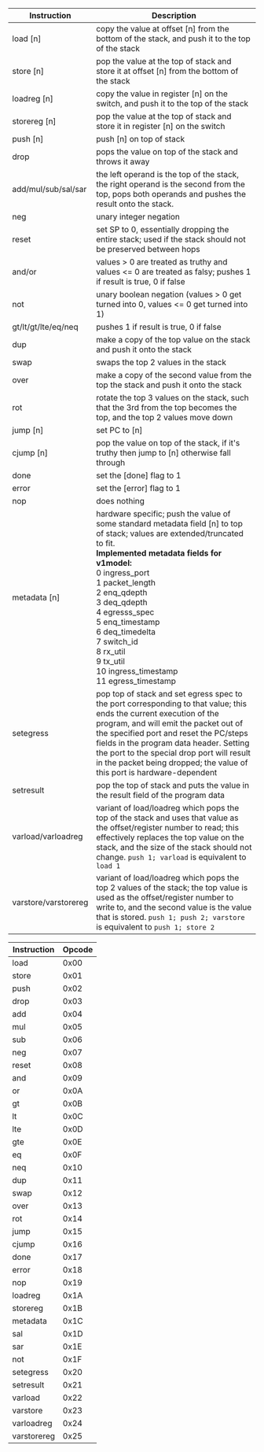 |**Instruction** |**Description** |
|--|--|
|load [n] |copy the value at offset [n] from the bottom of the stack, and push it to the top of the stack |
|store [n] |pop the value at the top of stack and store it at offset [n] from the bottom of the stack |
|loadreg [n] |copy the value in register [n] on the switch, and push it to the top of the stack |
|storereg [n] |pop the value at the top of stack and store it in register [n] on the switch |
|push [n] |push [n] on top of stack |
|drop |pops the value on top of the stack and throws it away |
|add/mul/sub/sal/sar |the left operand is the top of the stack, the right operand is the second from the top, pops both operands and pushes the result onto the stack. |
|neg |unary integer negation |
|reset |set SP to 0, essentially dropping the entire stack; used if the stack should not be preserved between hops |
|and/or |values > 0 are treated as truthy and values <= 0 are treated as falsy; pushes 1 if result is true, 0 if false |
|not |unary boolean negation (values > 0 get turned into 0, values <= 0 get turned into 1) |
|gt/lt/gt/lte/eq/neq |pushes 1 if result is true, 0 if false |
|dup |make a copy of the top value on the stack and push it onto the stack |
|swap |swaps the top 2 values in the stack |
|over |make a copy of the second value from the top the stack and push it onto the stack |
|rot |rotate the top 3 values on the stack, such that the 3rd from the top becomes the top, and the top 2 values move down |
|jump [n] |set PC to [n] |
|cjump [n] |pop the value on top of the stack, if it's truthy then jump to [n] otherwise fall through |
|done |set the [done] flag to 1 |
|error |set the [error] flag to 1 |
|nop |does nothing |
|metadata [n] |hardware specific; push the value of some standard metadata field [n] to top of stack; values are extended/truncated to fit. <br> **Implemented metadata fields for v1model:** <br> 0 ingress_port <br>  1 packet_length<br>  2 enq_qdepth<br>  3 deq_qdepth<br>  4 egresss_spec<br>5 enq_timestamp<br> 6 deq_timedelta<br>  7 switch_id<br> 8 rx_util<br>  9 tx_util<br> 10 ingress_timestamp<br> 11 egress_timestamp
|setegress |pop top of stack and set egress spec to the port corresponding to that value; this ends the current execution of the program, and will emit the packet out of the specified port and reset the PC/steps fields in the program data header. Setting the port to the special drop port will result in the packet being dropped; the value of this port is hardware-dependent
|setresult |pop the top of stack and puts the value in the result field of the program data |
|varload/varloadreg |variant of load/loadreg which pops the top of the stack and uses that value as the offset/register number to read; this effectively replaces the top value on the stack, and the size of the stack should not change. `push 1; varload` is equivalent to `load 1` |
|varstore/varstorereg |variant of load/loadreg which pops the top 2 values of the stack; the top value is used as the offset/register number to write to, and the second value is the value that is stored. `push 1; push 2; varstore` is equivalent to `push 1; store 2`|

|**Instruction** |**Opcode** |
|--|--|
|load |0x00 |
|store |0x01 |
|push |0x02 |
|drop |0x03 |
|add |0x04 |
|mul |0x05 |
|sub |0x06 |
|neg |0x07 |
|reset |0x08 |
|and |0x09 |
|or |0x0A |
|gt |0x0B |
|lt |0x0C |
|lte |0x0D |
|gte |0x0E |
|eq |0x0F |
|neq |0x10 |
|dup |0x11 |
|swap |0x12 |
|over |0x13 |
|rot |0x14 |
|jump |0x15 |
|cjump |0x16 |
|done |0x17 |
|error |0x18 |
|nop |0x19 |
|loadreg |0x1A |
|storereg |0x1B |
|metadata |0x1C |
|sal |0x1D |
|sar |0x1E |
|not |0x1F |
|setegress |0x20 |
|setresult |0x21 |
|varload |0x22 |
|varstore |0x23 |
|varloadreg |0x24 |
|varstorereg |0x25 |
